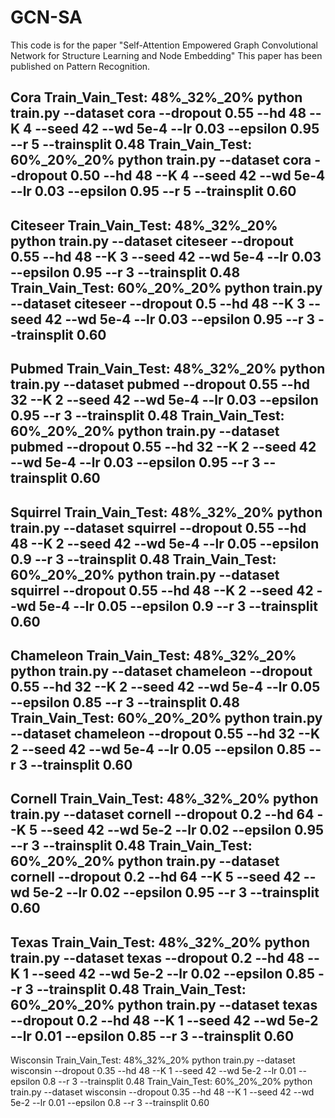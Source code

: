 # GCN-SA
This code is for the paper "Self-Attention Empowered Graph Convolutional Network for Structure Learning and Node Embedding"
This paper has been published on Pattern Recognition.

Cora
Train_Vain_Test: 48%_32%_20%
python train.py  --dataset cora --dropout 0.55 --hd 48 --K 4 --seed 42 --wd 5e-4 --lr 0.03 --epsilon 0.95 --r 5 --trainsplit 0.48 
Train_Vain_Test: 60%_20%_20%
python train.py  --dataset cora --dropout 0.50 --hd 48 --K 4 --seed 42 --wd 5e-4 --lr 0.03 --epsilon 0.95 --r 5 --trainsplit 0.60 
--------------------------------------------------------------------------------------------------------------------------------
Citeseer
Train_Vain_Test: 48%_32%_20%
python train.py  --dataset citeseer --dropout 0.55 --hd 48 --K 3 --seed 42 --wd 5e-4 --lr 0.03 --epsilon 0.95 --r 3 --trainsplit 0.48
Train_Vain_Test: 60%_20%_20%
python train.py --dataset citeseer --dropout 0.5 --hd 48 --K 3 --seed 42 --wd 5e-4 --lr 0.03 --epsilon 0.95 --r 3 --trainsplit 0.60
------------------------------------------------------------------------------------------------------------------------------------
Pubmed
Train_Vain_Test: 48%_32%_20%
python train.py  --dataset pubmed --dropout 0.55 --hd 32 --K 2 --seed 42 --wd 5e-4 --lr 0.03 --epsilon 0.95 --r 3 --trainsplit 0.48
Train_Vain_Test: 60%_20%_20%
python train.py  --dataset pubmed --dropout 0.55 --hd 32 --K 2 --seed 42 --wd 5e-4 --lr 0.03 --epsilon 0.95 --r 3 --trainsplit 0.60 
------------------------------------------------------------------------------------------------------------------------------------
Squirrel
Train_Vain_Test: 48%_32%_20%
python train.py  --dataset squirrel --dropout 0.55 --hd 48 --K 2 --seed 42 --wd 5e-4 --lr 0.05 --epsilon 0.9 --r 3 --trainsplit 0.48
Train_Vain_Test: 60%_20%_20%
python train.py  --dataset squirrel --dropout 0.55 --hd 48 --K 2 --seed 42 --wd 5e-4 --lr 0.05 --epsilon 0.9 --r 3 --trainsplit 0.60 
------------------------------------------------------------------------------------------------------------------------------------
Chameleon
Train_Vain_Test: 48%_32%_20%
python train.py  --dataset chameleon --dropout 0.55 --hd 32 --K 2 --seed 42 --wd 5e-4 --lr 0.05 --epsilon 0.85 --r 3 --trainsplit 0.48
Train_Vain_Test: 60%_20%_20%
python train.py  --dataset chameleon --dropout 0.55 --hd 32 --K 2 --seed 42 --wd 5e-4 --lr 0.05 --epsilon 0.85 --r 3 --trainsplit 0.60
------------------------------------------------------------------------------------------------------------------------------------
Cornell
Train_Vain_Test: 48%_32%_20%
python train.py  --dataset cornell --dropout 0.2 --hd 64 --K 5 --seed 42 --wd 5e-2 --lr 0.02 --epsilon 0.95 --r 3 --trainsplit 0.48
Train_Vain_Test: 60%_20%_20%
python train.py  --dataset cornell --dropout 0.2 --hd 64 --K 5 --seed 42 --wd 5e-2 --lr 0.02 --epsilon 0.95 --r 3 --trainsplit 0.60
------------------------------------------------------------------------------------------------------------------------------------
Texas
Train_Vain_Test: 48%_32%_20%
python train.py  --dataset texas --dropout 0.2 --hd 48 --K 1 --seed 42 --wd 5e-2 --lr 0.02 --epsilon 0.85 --r 3 --trainsplit 0.48
Train_Vain_Test: 60%_20%_20%
python train.py  --dataset texas --dropout 0.2 --hd 48 --K 1 --seed 42 --wd 5e-2 --lr 0.01 --epsilon 0.85 --r 3 --trainsplit 0.60
------------------------------------------------------------------------------------------------------------------------------------
Wisconsin
Train_Vain_Test: 48%_32%_20%
python train.py  --dataset wisconsin --dropout 0.35 --hd 48 --K 1 --seed 42 --wd 5e-2 --lr 0.01 --epsilon 0.8 --r 3 --trainsplit 0.48
Train_Vain_Test: 60%_20%_20%
python train.py  --dataset wisconsin --dropout 0.35 --hd 48 --K 1 --seed 42 --wd 5e-2 --lr 0.01 --epsilon 0.8 --r 3 --trainsplit 0.60 
